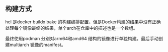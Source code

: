 ## 构建方式

hcl 是docker buildx bake 的构建编排配置，但是Docker构建的结果中没有正确处理每个镜像最终的结果，单个arch在仓库中的描述也是一个数组。

最终使用podman 分别对arm64和amd64 结构的镜像进行单独构建。最后手动创建multiarch 镜像的manifest。